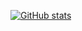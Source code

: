 [![GitHub stats](https://github-readme-stats.vercel.app/api?username=vikram-N68&show_icons=true&count_private=true&theme=dark&show_icons=true&hide=commits,contribs)](https://github.com/anuraghazra/github-readme-stats)
